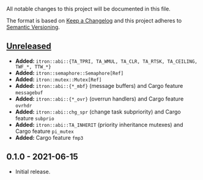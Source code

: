 All notable changes to this project will be documented in this file.

The format is based on [Keep a Changelog](http://keepachangelog.com/en/1.0.0/)
and this project adheres to [Semantic Versioning](http://semver.org/spec/v2.0.0.html).

## [Unreleased]

- **Added:** `itron::abi::{TA_TPRI, TA_WMUL, TA_CLR, TA_RTSK, TA_CEILING, TWF_*, TTW_*}`
- **Added:** `itron::semaphore::Semaphore[Ref]`
- **Added:** `itron::mutex::Mutex[Ref]`
- **Added:** `itron::abi::{*_mbf}` (message buffers) and Cargo feature `messagebuf`
- **Added:** `itron::abi::{*_ovr}` (overrun handlers) and Cargo feature `ovrhdr`
- **Added:** `itron::abi::chg_spr` (change task subpriority) and Cargo feature `subprio`
- **Added:** `itron::abi::TA_INHERIT` (priority inheritance mutexes) and Cargo feature `pi_mutex`
- **Added:** Cargo feature `fmp3`

## 0.1.0 - 2021-06-15

- Initial release.

[Unreleased]: https://github.com/kawadakk/itron-rs/compare/0.1.0...HEAD
